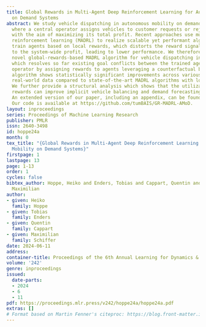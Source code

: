 ```yaml
---
title: Global Rewards in Multi-Agent Deep Reinforcement Learning for Autonomous Mobility
  on Demand Systems
abstract: We study vehicle dispatching in autonomous mobility on demand (AMoD) systems,
  where a central operator assigns vehicles to customer requests or rejects these
  with the aim of maximizing its total profit. Recent approaches use multi-agent deep
  reinforcement learning (MADRL) to realize scalable yet performant algorithms, but
  train agents based on local rewards, which distorts the reward signal with respect
  to the system-wide profit, leading to lower performance. We therefore propose a
  novel global-rewards-based MADRL algorithm for vehicle dispatching in AMoD systems,
  which resolves so far existing goal conflicts between the trained agents and the
  operator by assigning rewards to agents leveraging a counterfactual baseline. Our
  algorithm shows statistically significant improvements across various settings on
  real-world data compared to state-of-the-art MADRL algorithms with local rewards.
  We further provide a structural analysis which shows that the utilization of global
  rewards can improve implicit vehicle balancing and demand forecasting abilities.
  An extended version of our paper, including an appendix, can be found at https://arxiv.org/abs/2312.08884.
  Our code is available at https://github.com/tumBAIS/GR-MADRL-AMoD.
layout: inproceedings
series: Proceedings of Machine Learning Research
publisher: PMLR
issn: 2640-3498
id: hoppe24a
month: 0
tex_title: "{Global Rewards in Multi-Agent Deep Reinforcement Learning for Autonomous
  Mobility on Demand Systems}"
firstpage: 1
lastpage: 13
page: 1-13
order: 1
cycles: false
bibtex_author: Hoppe, Heiko and Enders, Tobias and Cappart, Quentin and Schiffer,
  Maximilian
author:
- given: Heiko
  family: Hoppe
- given: Tobias
  family: Enders
- given: Quentin
  family: Cappart
- given: Maximilian
  family: Schiffer
date: 2024-06-11
address:
container-title: Proceedings of the 6th Annual Learning for Dynamics & Control Conference
volume: '242'
genre: inproceedings
issued:
  date-parts:
  - 2024
  - 6
  - 11
pdf: https://proceedings.mlr.press/v242/hoppe24a/hoppe24a.pdf
extras: []
# Format based on Martin Fenner's citeproc: https://blog.front-matter.io/posts/citeproc-yaml-for-bibliographies/
---
```

